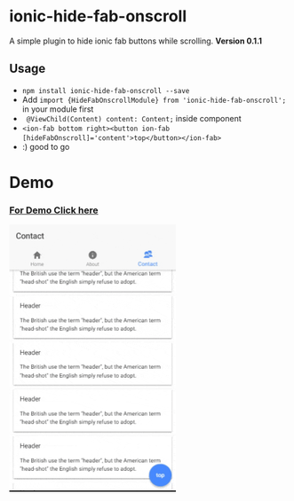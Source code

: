 # ionic-hide-fab-onscroll 
A simple plugin to hide ionic fab buttons while scrolling. **Version 0.1.1**


## Usage
 * `npm install ionic-hide-fab-onscroll --save`
 * Add `import {HideFabOnscrollModule} from 'ionic-hide-fab-onscroll';` in your module first
 * ` @ViewChild(Content) content: Content;` inside component
 * `<ion-fab bottom right><button ion-fab [hideFabOnscroll]='content'>top</button></ion-fab>` 
 * :) good to go
# Demo
### [For Demo Click here](https://stackblitz.com/edit/ionic-hide-fab-onscroll-demo)

![Plugin preview](https://raw.githubusercontent.com/keephacking/ionic-hide-fab-onscroll/master/demo/demo.gif)
